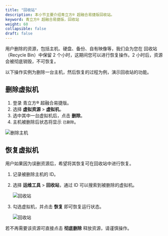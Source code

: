 ```yaml
---
title: "回收站"
description: 本小节主要介绍青立方® 超融合易捷版回收站。 
keyword: 青立方® 超融合易捷版，回收站
weight: 60
collapsible: false
draft: false
---
```



用户删除的资源，包括主机、硬盘、备份、自有映像等，我们会为您在 回收站（Recycle Bin）中保留 2 个小时，这期间您可以进行恢复操作。2 小时后，资源会被彻底销毁，不可恢复。

以下操作实例为删除一台主机，然后恢复的过程为例，演示回收站的功能。

## 删除虚拟机

1. 登录 青立方® 超融合易捷版。
2. 选择 **虚拟资源** > **虚拟机**。
3. 选中其中一台虚拟机后，点击 **删除**。
4. 主机被删除后状态将显示 `已删除`。
   
![删除主机](../../_images/delete_host.png)

## 恢复虚拟机

用户如果因为误删资源后，希望将其恢复可在回收站中进行恢复。

1. 记录被删除主机的 ID。
2. 选择 **运维工具** > **回收站**，通过 ID 可以搜索到被删除的虚拟机。

   ![回收站](../../_images/recycle_bins.png)

3. 勾选虚拟机，并点击 **恢复** 即可恢复运行状态。

   ![回收站](../../_images/recycle_bins2.png)

若不再需要该资源可直接点击 **彻底删除** 释放资源，请谨慎操作。
